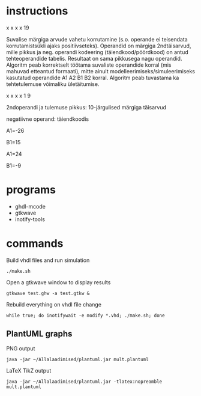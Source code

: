 # instructions

x x x x 19

 Suvalise märgiga arvude vahetu korrutamine (s.o. operande ei teisendata korrutamistsükli ajaks positiivseteks).
Operandid on märgiga 2ndtäisarvud, mille pikkus ja neg. operandi kodeering (täiendkood/pöördkood) on antud   tehteoperandide tabelis.
Resultaat on sama pikkusega nagu operandid.
Algoritm peab korrektselt töötama suvaliste operandide korral (mis mahuvad etteantud formaati), mitte ainult modelleerimiseks/simuleerimiseks kasutatud operandide A1 A2 B1 B2 korral.
Algoritm peab tuvastama ka tehtetulemuse võimaliku ületäitumise. 

 x x x x 1 9

2ndoperandi ja tulemuse pikkus: 
10-järgulised märgiga täisarvud

negatiivne operand:
täiendkoodis
	
A1=-26
	
B1=15
	
A1=24
	
B1=-9


# programs

* ghdl-mcode
* gtkwave
* inotify-tools

# commands

Build vhdl files and run simulation
```
./make.sh
```

Open a gtkwave window to display results
```
gtkwave test.ghw -a test.gtkw &
```

Rebuild everything on vhdl file change
```
while true; do inotifywait -e modify *.vhd; ./make.sh; done
```

## PlantUML graphs

PNG output
```
java -jar ~/Allalaadimised/plantuml.jar mult.plantuml
```

LaTeX TikZ output
```
java -jar ~/Allalaadimised/plantuml.jar -tlatex:nopreamble mult.plantuml
```
